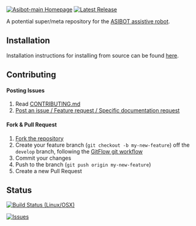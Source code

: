 [![Asibot-main Homepage](https://img.shields.io/badge/asibot-main-orange.svg)](http://robots.uc3m.es/index.php/ASIBOT) [![Latest Release](https://img.shields.io/github/release/roboticslab-uc3m/asibot-main.svg?label=Latest%20Release)](https://github.com/roboticslab-uc3m/asibot-main/tags)

A potential super/meta repository for the [ASIBOT assistive robot](http://roboticslab.uc3m.es/roboticslab/robot/asibot).

## Installation

Installation instructions for installing from source can be found [here](doc/asibot-main-install.md).

## Contributing

#### Posting Issues

1. Read [CONTRIBUTING.md](CONTRIBUTING.md)
2. [Post an issue / Feature request / Specific documentation request](https://github.com/roboticslab-uc3m/asibot-main/issues)

#### Fork & Pull Request

1. [Fork the repository](https://github.com/roboticslab-uc3m/asibot-main/fork)
2. Create your feature branch (`git checkout -b my-new-feature`) off the `develop` branch, following the [GitFlow git workflow](https://www.atlassian.com/git/tutorials/comparing-workflows/gitflow-workflow)
3. Commit your changes
4. Push to the branch (`git push origin my-new-feature`)
5. Create a new Pull Request

## Status

[![Build Status (Linux/OSX)](https://travis-ci.org/roboticslab-uc3m/asibot-main.svg?branch=develop)](https://travis-ci.org/roboticslab-uc3m/asibot-main)

[![Issues](https://img.shields.io/github/issues/roboticslab-uc3m/asibot-main.svg?label=Issues)](https://github.com/roboticslab-uc3m/asibot-main/issues)
